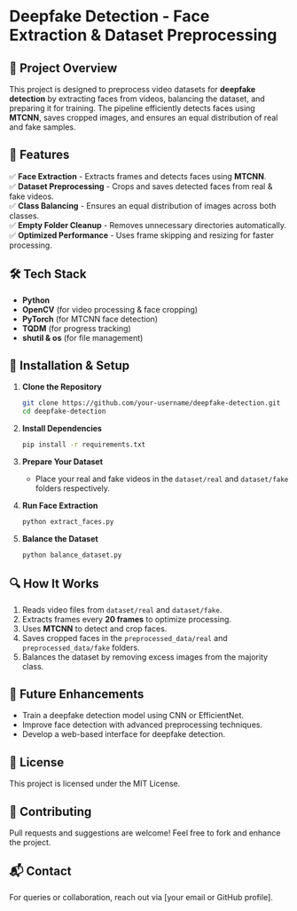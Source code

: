 # Deepfake Detection - Face Extraction & Dataset Preprocessing

## 🚀 Project Overview
This project is designed to preprocess video datasets for **deepfake detection** by extracting faces from videos, balancing the dataset, and preparing it for training. The pipeline efficiently detects faces using **MTCNN**, saves cropped images, and ensures an equal distribution of real and fake samples.

## 📌 Features
✅ **Face Extraction** - Extracts frames and detects faces using **MTCNN**.  
✅ **Dataset Preprocessing** - Crops and saves detected faces from real & fake videos.  
✅ **Class Balancing** - Ensures an equal distribution of images across both classes.  
✅ **Empty Folder Cleanup** - Removes unnecessary directories automatically.  
✅ **Optimized Performance** - Uses frame skipping and resizing for faster processing.  

## 🛠 Tech Stack
- **Python**
- **OpenCV** (for video processing & face cropping)
- **PyTorch** (for MTCNN face detection)
- **TQDM** (for progress tracking)
- **shutil & os** (for file management)


## 🔧 Installation & Setup
1. **Clone the Repository**
   ```bash
   git clone https://github.com/your-username/deepfake-detection.git
   cd deepfake-detection
   ```
2. **Install Dependencies**
   ```bash
   pip install -r requirements.txt
   ```
3. **Prepare Your Dataset**
   - Place your real and fake videos in the `dataset/real` and `dataset/fake` folders respectively.

4. **Run Face Extraction**
   ```bash
   python extract_faces.py
   ```

5. **Balance the Dataset**
   ```bash
   python balance_dataset.py
   ```

## 🔍 How It Works
1. Reads video files from `dataset/real` and `dataset/fake`.
2. Extracts frames every **20 frames** to optimize processing.
3. Uses **MTCNN** to detect and crop faces.
4. Saves cropped faces in the `preprocessed_data/real` and `preprocessed_data/fake` folders.
5. Balances the dataset by removing excess images from the majority class.

## 🎯 Future Enhancements
- Train a deepfake detection model using CNN or EfficientNet.
- Improve face detection with advanced preprocessing techniques.
- Develop a web-based interface for deepfake detection.

## 📜 License
This project is licensed under the MIT License.

## 🤝 Contributing
Pull requests and suggestions are welcome! Feel free to fork and enhance the project.

## 📬 Contact
For queries or collaboration, reach out via [your email or GitHub profile].

